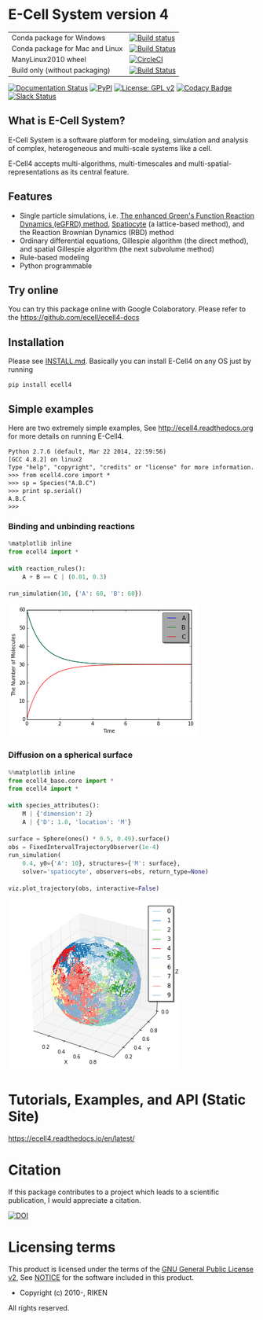 E-Cell System version 4
=======================

|   |  |
| ------------- | ------------- |
| Conda package for Windows | [![Build status](https://ci.appveyor.com/api/projects/status/8xxyc6q057dkn0vu/branch/master?svg=true)](https://ci.appveyor.com/project/ecell/ecell4-base-aj36m/branch/master) |
| Conda package for Mac and Linux | [![Build Status](https://travis-ci.org/ecell/ecell4_base.svg?branch=develop)](https://travis-ci.org/ecell/ecell4_base) |
| ManyLinux2010 wheel | [![CircleCI](https://circleci.com/gh/ecell/ecell4_base.svg?style=svg)](https://circleci.com/gh/ecell/ecell4_base) |
| Build only (without packaging)  | [![Build Status](https://dev.azure.com/ecellproject/ecell4_base/_apis/build/status/ecell.ecell4_base?branchName=master)](https://dev.azure.com/ecellproject/ecell4_base/_build/latest?definitionId=3&branchName=master) |

[![Documentation Status](https://readthedocs.org/projects/ecell4/badge/?version=latest)](http://ecell4.readthedocs.org/en/latest/?badge=latest)
[![PyPI](https://img.shields.io/pypi/v/ecell4_base.svg)](https://pypi.python.org/pypi/ecell4_base)
[![License: GPL v2](https://img.shields.io/badge/license-GPL%20v2-blue.svg)](https://github.com/ecell/ecell4_base/blob/master/licenses/LICENSE)
[![Codacy Badge](https://api.codacy.com/project/badge/Grade/87e076986e354b508f66af0a0ca3373d)](https://www.codacy.com/app/ecell/ecell4_base?utm_source=github.com&amp;utm_medium=referral&amp;utm_content=ecell/ecell4_base&amp;utm_campaign=Badge_Grade)
[![Slack Status](https://img.shields.io/badge/chat-on%20slack-50baa6.svg)](https://ecell-project.herokuapp.com/)
<!---[![Slack Status](https://ecell-project.herokuapp.com/badge.svg)](https://ecell-project.herokuapp.com/)--->

What is E-Cell System?
----------------------

E-Cell System is a software platform for modeling, simulation and analysis of complex, heterogeneous and multi-scale systems like a cell.

E-Cell4 accepts multi-algorithms, multi-timescales and multi-spatial-representations as its central feature.

Features
--------

- Single particle simulations, i.e. [The enhanced Green's Function Reaction Dynamics (eGFRD) method](http://gfrd.org), [Spatiocyte](http://spatiocyte.org) (a lattice-based method), and the Reaction Brownian Dynamics (RBD) method
- Ordinary differential equations, Gillespie algorithm (the direct method), and spatial Gillespie algorithm (the next subvolume method)
- Rule-based modeling
- Python programmable

Try online
----------

You can try this package online with Google Colaboratory.
Please refer to the https://github.com/ecell/ecell4-docs

Installation
-------------

Please see [INSTALL.md](https://github.com/ecell/ecell4_base/blob/master/INSTALL.md).
Basically you can install E-Cell4 on any OS just by running
```
pip install ecell4
```

Simple examples
---------------

Here are two extremely simple examples, See http://ecell4.readthedocs.org for more details on running E-Cell4.

```
Python 2.7.6 (default, Mar 22 2014, 22:59:56)
[GCC 4.8.2] on linux2
Type "help", "copyright", "credits" or "license" for more information.
>>> from ecell4.core import *
>>> sp = Species("A.B.C")
>>> print sp.serial()
A.B.C
>>>
```

### Binding and unbinding reactions

```python
%matplotlib inline
from ecell4 import *

with reaction_rules():
    A + B == C | (0.01, 0.3)

run_simulation(10, {'A': 60, 'B': 60})
```

![png](./misc/output_7_0.png)

### Diffusion on a spherical surface

```python
%%matplotlib inline
from ecell4_base.core import *
from ecell4 import *

with species_attributes():
    M | {'dimension': 2}
    A | {'D': 1.0, 'location': 'M'}

surface = Sphere(ones() * 0.5, 0.49).surface()
obs = FixedIntervalTrajectoryObserver(1e-4)
run_simulation(
    0.4, y0={'A': 10}, structures={'M': surface},
    solver='spatiocyte', observers=obs, return_type=None)

viz.plot_trajectory(obs, interactive=False)
```

![png](./misc/hairball.png)

Tutorials, Examples, and API (Static Site)
==========================================
https://ecell4.readthedocs.io/en/latest/

Citation
========

If this package contributes to a project which leads to a scientific publication, I would appreciate a citation.

[![DOI](https://zenodo.org/badge/6348303.svg)](https://zenodo.org/badge/latestdoi/6348303)

Licensing terms
===============

This product is licensed under the terms of the [GNU General Public License v2](https://github.com/ecell/ecell4/blob/master/licenses/LICENSE),
See [NOTICE](https://github.com/ecell/ecell4/blob/master/licenses/NOTICE.txt) for the software included in this product.

- Copyright (c) 2010-, RIKEN

All rights reserved.
